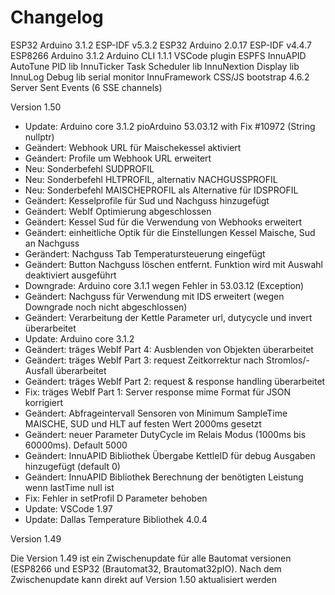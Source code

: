 # Changelog

ESP32 Arduino 3.1.2 ESP-IDF v5.3.2
ESP32 Arduino 2.0.17 ESP-IDF v4.4.7
ESP8266 Arduino 3.1.2 Arduino CLI 1.1.1
VSCode plugin ESPFS
InnuAPID AutoTune PID lib
InnuTicker Task Scheduler lib
InnuNextion Display lib
InnuLog Debug lib serial monitor
InnuFramework CSS/JS bootstrap 4.6.2
Server Sent Events (6 SSE channels)

Version 1.50

* Update:       Arduino core 3.1.2 pioArduino 53.03.12 with Fix #10972 (String nullptr)
* Geändert:     Webhook URL für Maischekessel aktiviert
* Geändert:     Profile um Webhook URL erweitert
* Neu:          Sonderbefehl SUDPROFIL
* Neu:          Sonderbefehl HLTPROFIL, alternativ NACHGUSSPROFIL
* Neu:          Sonderbefehl MAISCHEPROFIL als Alternative für IDSPROFIL
* Geändert:     Kesselprofile für Sud und Nachguss hinzugefügt
* Geändert:     WebIf Optimierung abgeschlossen
* Geändert:     Kessel Sud für die Verwendung von Webhooks erweitert
* Geändert:     einheitliche Optik für die Einstellungen Kessel Maische, Sud an Nachguss
* Gerändert:    Nachguss Tab Temperatursteuerung eingefügt
* Geändert:     Button Nachguss löschen entfernt. Funktion wird mit Auswahl deaktiviert ausgeführt
* Downgrade:    Arduino core 3.1.1 wegen Fehler in 53.03.12 (Exception)
* Geändert:     Nachguss für Verwendung mit IDS erweitert (wegen Downgrade noch nicht abgeschlossen)
* Geändert:     Verarbeitung der Kettle Parameter url, dutycycle und invert überarbeitet
* Update:       Arduino core 3.1.2
* Geändert:     träges WebIf Part 4: Ausblenden von Objekten überarbeitet
* Geändert:     träges WebIf Part 3: request Zeitkorrektur nach Stromlos/-Ausfall überarbeitet
* Geändert:     träges WebIf Part 2: request & response handling überarbeitet
* Fix:          träges WebIf Part 1: Server response mime Format für JSON korrigiert
* Geändert:     Abfrageintervall Sensoren von Minimum SampleTime MAISCHE, SUD und HLT auf festen Wert 2000ms gesetzt
* Geändert:     neuer Parameter DutyCycle im Relais Modus (1000ms bis 60000ms). Default 5000
* Geändert:     InnuAPID Bibliothek Übergabe KettleID für debug Ausgaben hinzugefügt (default 0)
* Geändert:     InnuAPID Bibliothek Berechnung der benötigten Leistung wenn lastTime null ist
* Fix:          Fehler in setProfil D Parameter behoben
* Update:       VSCode 1.97
* Update:       Dallas Temperature Bibliothek 4.0.4

Version 1.49

Die Version 1.49 ist ein Zwischenupdate für alle Bautomat versionen (ESP8266 und ESP32 (Brautomat32, Brautomat32pIO). Nach dem Zwischenupdate kann direkt auf Version 1.50 aktualisiert werden
